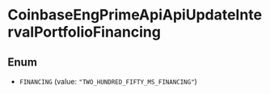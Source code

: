 
# CoinbaseEngPrimeApiApiUpdateIntervalPortfolioFinancing

## Enum


* `FINANCING` (value: `"TWO_HUNDRED_FIFTY_MS_FINANCING"`)



